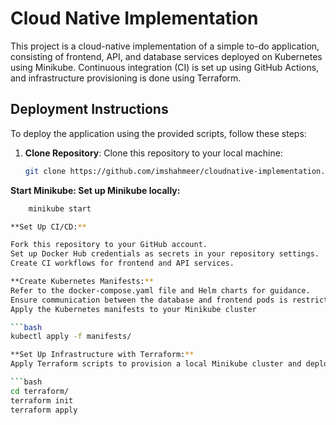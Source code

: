 # Cloud Native Implementation

This project is a cloud-native implementation of a simple to-do application, consisting of frontend, API, and database services deployed on Kubernetes using Minikube. Continuous integration (CI) is set up using GitHub Actions, and infrastructure provisioning is done using Terraform.

## Deployment Instructions

To deploy the application using the provided scripts, follow these steps:

1. **Clone Repository**: Clone this repository to your local machine:
   
   ```bash
   git clone https://github.com/imshahmeer/cloudnative-implementation.git

**Start Minikube: Set up Minikube locally:**

 ```bash
     minikube start

**Set Up CI/CD:**

Fork this repository to your GitHub account.
Set up Docker Hub credentials as secrets in your repository settings.
Create CI workflows for frontend and API services.

**Create Kubernetes Manifests:**
Refer to the docker-compose.yaml file and Helm charts for guidance.
Ensure communication between the database and frontend pods is restricted.
Apply the Kubernetes manifests to your Minikube cluster

 ```bash
kubectl apply -f manifests/

**Set Up Infrastructure with Terraform:**
Apply Terraform scripts to provision a local Minikube cluster and deploy ArgoCD:

 ```bash
cd terraform/
terraform init
terraform apply




